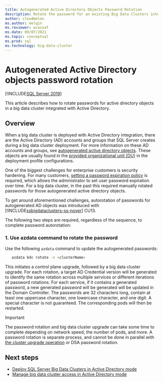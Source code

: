 ```yaml
---
title: Autogenerated Active Directory Objects Password Rotation
description: Rotate the password for an existing Big Data Clusters integrated with Active Directory
author: cloudmelon
ms.author: melqin
ms.reviewer: wiassaf
ms.date: 09/07/2021
ms.topic: conceptual
ms.prod: sql
ms.technology: big-data-cluster
---
```


# Autogenerated Active Directory objects password rotation
[!INCLUDE[SQL Server 2019](../includes/applies-to-version/sqlserver2019.md)]

This article describes how to rotate passwords for active directory objects in a big data cluster integrated with Active Directory. 

## Overview

When a big data cluster is deployed with Active Directory integration, there are the Active Directory (AD) accounts and groups that SQL Server creates during a big data cluster deployment. For more information on these AD accounts and groups, see [autogenerated active directory objects](active-directory-objects.md). These objects are usually found in the [provided organizational unit (OU)](active-directory-prerequisites.md#create-an-ou) in the deployment profile configurations.  

One of the biggest challenges for enterprise customers is security hardening. For many customers, [setting a password expiration policy](/microsoft-365/admin/manage/set-password-expiration-policy) is required, which allows the administrator to set user password expiration over time. For a big data cluster, in the past this required manually rotated passwords for those autogenerated active directory objects. 

To get around aforementioned challenges, autorotation of passwords for autogenerated AD objects was introduced with [!INCLUDE[ssbigdataclusters-ss-nover](../includes/ssbigdataclusters-ss-nover.md)] CU13. 

The following two steps are required, regardless of the sequence, to complete password autorotation:  

### 1. Use azdata command to rotate the password 

Use the following `azdata` command to update the autogenerated passwords:  

```bash
   azdata bdc rotate -n <clusterName> 
```

This initiates a control plane upgrade, followed by a big data cluster upgrade. For each rotation, a target AD Credential version will be generated to identify the same rotation across multiple services or different iterations of password rotations. For each service, if it contains a generated password, a new generated password will be generated will be updated in the Domain Controller. The passwords are 32 characters long, contain at least one uppercase character, one lowercase character, and one digit. A special character is not guaranteed. The corresponding pods will then be restarted. 

>[!IMPORTANT]
> The password rotation and big data cluster upgrade can take some time to complete depending on network speed, the number of pods, and more. A password rotation is separate process, and cannot be done in parallel with [the cluster upgrade operation](deployment-upgrade.md) or DSA password rotation.

## Next steps

- [Deploy SQL Server Big Data Clusters in Active Directory mode](active-directory-deploy.md)
- [Manage big data cluster access in Active Directory mode](active-directory-objects.md)
